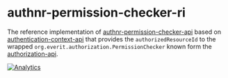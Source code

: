 # authnr-permission-checker-ri

The reference implementation of [authnr-permission-checker-api][1] based on 
[authentication-context-api][2] that provides the ```authorizedResourceId``` 
to the wrapped ```org.everit.authorization.PermissionChecker``` known
form the [authorization-api][3].

[![Analytics](https://ga-beacon.appspot.com/UA-15041869-4/everit-org/authorization-api)](https://github.com/igrigorik/ga-beacon)

[1]: https://github.com/everit-org/authnr-permission-checker-api
[2]: https://github.com/everit-org/authentication-context-api
[3]: https://github.com/everit-org/authorization-api
